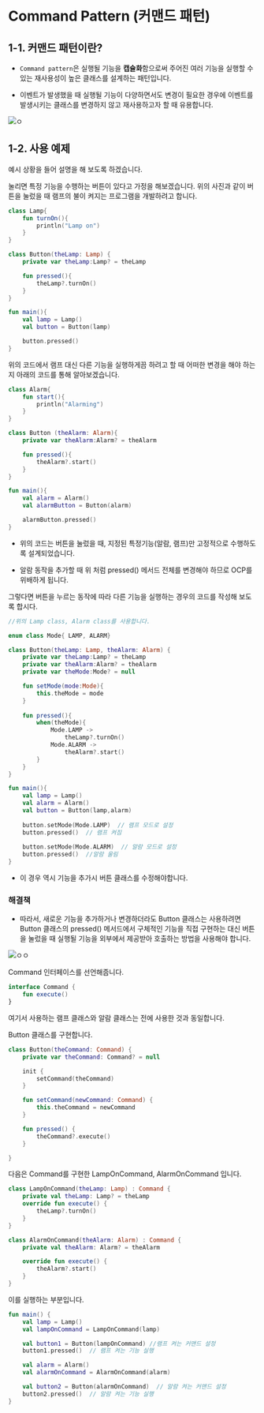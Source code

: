 # **Command Pattern (커맨드 패턴)**


## 1-1. 커맨드 패턴이란? 
-  `Command pattern`은 실행될 기능을 **캡슐화**함으로써 주어진 여러 기능을 실행할 수 있는 재사용성이 높은 클래스를 설계하는 패턴입니다. 

- 이벤트가 발생했을 때 실행될 기능이 다양하면서도 변경이 필요한 경우에 이벤트를 발생시키는 클래스를 변경하지 않고 재사용하고자 할 때 유용합니다. 

![ㅇ](https://i1.daumcdn.net/thumb//R750x0/?fname=http%3A%2F%2Fcfile22.uf.tistory.com%2Fimage%2F99F1EE445B0AAF251BB69D)


## 1-2. 사용 예제

예시 상황을 들어 설명을 해 보도록 하겠습니다. 

눌리면 특정 기능을 수행하는 버튼이 있다고 가정을 해보겠습니다. 위의 사진과 같이 버튼을 눌렀을 때 램프의 불이 켜지는 프로그램을 개발하려고 합니다. 

```kotlin
class Lamp{
    fun turnOn(){
        println("Lamp on")
    }
}

class Button(theLamp: Lamp) {
    private var theLamp:Lamp? = theLamp

    fun pressed(){
        theLamp?.turnOn()
    }
}

fun main(){
    val lamp = Lamp()
    val button = Button(lamp)

    button.pressed()
}
```

위의 코드에서 램프 대신 다른 기능을 실행하게끔 하려고 할 때 어떠한 변경을 해야 하는지 아래의 코드를 통해 알아보겠습니다. 

```kotlin
class Alarm{
    fun start(){
        println("Alarming")
    }
}

class Button (theAlarm: Alarm){
    private var theAlarm:Alarm? = theAlarm

    fun pressed(){
        theAlarm?.start()
    }
}

fun main(){
    val alarm = Alarm()
    val alarmButton = Button(alarm)

    alarmButton.pressed()
}
```

- 위의 코드는 버튼을 눌렀을 때, 지정된 특정기능(알람, 램프)만 고정적으로 수행하도록 설계되었습니다. 

- 알람 동작을 추가할 때 위 처럼 pressed() 메서드 전체를 변경해야 하므로 OCP를 위배하게 됩니다. 

그렇다면 버튼을 누르는 동작에 따라 다른 기능을 실행하는 경우의 코드를 작성해 보도록 합시다. 

```kotlin
//위의 Lamp class, Alarm class를 사용합니다. 

enum class Mode{ LAMP, ALARM}

class Button(theLamp: Lamp, theAlarm: Alarm) {
    private var theLamp:Lamp? = theLamp
    private var theAlarm:Alarm? = theAlarm
    private var theMode:Mode? = null

    fun setMode(mode:Mode){
        this.theMode = mode
    }
    
    fun pressed(){
        when(theMode){
            Mode.LAMP -> 
                theLamp?.turnOn()
            Mode.ALARM ->
                theAlarm?.start()
        }
    }
}

fun main(){
    val lamp = Lamp()
    val alarm = Alarm()
    val button = Button(lamp,alarm)
    
    button.setMode(Mode.LAMP)  // 램프 모드로 설정
    button.pressed()  // 램프 켜짐
    
    button.setMode(Mode.ALARM)  // 알람 모드로 설정
    button.pressed()  //알람 울림
}
```

- 이 경우 역시 기능을 추가시 버튼 클래스를 수정해야합니다. 

### 해결책

- 따라서, 새로운 기능을 추가하거나 변경하더라도 Button 클래스는 사용하려면 Button 클래스의 pressed() 메서드에서 구체적인 기능을 직접 구현하는 대신 버튼을 눌렀을 때 실행될 기능을 외부에서 제공받아 호출하는 방법을 사용해야 합니다.

![ㅇㅇ](https://gmlwjd9405.github.io/images/design-pattern-command/command-solution.png)

Command 인터페이스를 선언해줍니다. 

```kotlin
interface Command {
    fun execute()
}
```

여기서 사용하는 램프 클래스와 알람 클래스는 전에 사용한 것과 동일합니다. 

Button 클래스를 구현합니다. 
```kotlin
class Button(theCommand: Command) {
    private var theCommand: Command? = null

    init {
        setCommand(theCommand)
    }

    fun setCommand(newCommand: Command) {
        this.theCommand = newCommand
    }

    fun pressed() {
        theCommand?.execute()
    }

}
```
다음은 Command를 구현한 LampOnCommand, AlarmOnCommand 입니다. 

```kotlin
class LampOnCommand(theLamp: Lamp) : Command {
    private val theLamp: Lamp? = theLamp
    override fun execute() {
        theLamp?.turnOn()
    }
}

class AlarmOnCommand(theAlarm: Alarm) : Command {
    private val theAlarm: Alarm? = theAlarm

    override fun execute() {
        theAlarm?.start()
    }
}
```

이를 실행하는 부분입니다. 

```kotlin
fun main() {
    val lamp = Lamp()
    val lampOnCommand = LampOnCommand(lamp) 

    val button1 = Button(lampOnCommand) //램프 켜는 커맨드 설정
    button1.pressed()  // 램프 켜는 기능 실행

    val alarm = Alarm()
    val alarmOnCommand = AlarmOnCommand(alarm)

    val button2 = Button(alarmOnCommand)  // 알람 켜는 커맨드 설정
    button2.pressed()  // 알람 켜는 기능 실행
}
```